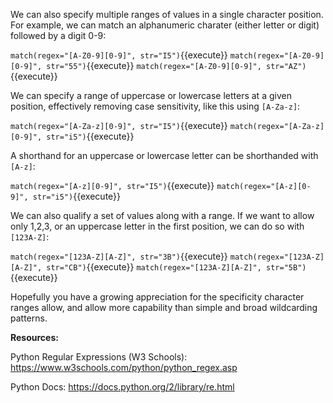We can also specify multiple ranges of values in a single character position. For example, we can match an alphanumeric charater (either letter or digit) followed by a digit 0-9: 

`match(regex="[A-Z0-9][0-9]", str="I5")`{{execute}}
`match(regex="[A-Z0-9][0-9]", str="55")`{{execute}}
`match(regex="[A-Z0-9][0-9]", str="AZ")`{{execute}}

We can specify a range of uppercase or lowercase letters at a given position, effectively removing case sensitivity, like this using `[A-Za-z]`: 

`match(regex="[A-Za-z][0-9]", str="I5")`{{execute}}
`match(regex="[A-Za-z][0-9]", str="i5")`{{execute}}

A shorthand for an uppercase or lowercase letter can be shorthanded with `[A-z]`: 

`match(regex="[A-z][0-9]", str="I5")`{{execute}}
`match(regex="[A-z][0-9]", str="i5")`{{execute}}


We can also qualify a set of values along with a range. If we want to allow only 1,2,3, or an uppercase letter in the first position, we can do so with `[123A-Z]`:

`match(regex="[123A-Z][A-Z]", str="3B")`{{execute}}
`match(regex="[123A-Z][A-Z]", str="CB")`{{execute}}
`match(regex="[123A-Z][A-Z]", str="5B")`{{execute}}

Hopefully you have a growing appreciation for the specificity character ranges allow, and allow more capability than simple and broad wildcarding patterns.

**Resources:**

Python Regular Expressions (W3 Schools):
https://www.w3schools.com/python/python_regex.asp

Python Docs:
https://docs.python.org/2/library/re.html

